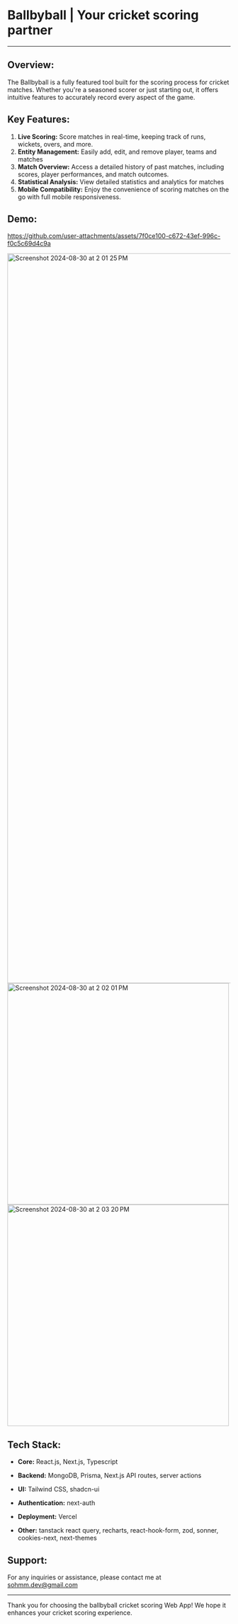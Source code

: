 # Ballbyball | Your cricket scoring partner

---

## Overview:

The Ballbyball is a fully featured tool built for the scoring process for cricket matches. Whether you're a seasoned scorer or just starting out, it offers intuitive features to accurately record every aspect of the game.

## Key Features:

1. **Live Scoring:** Score matches in real-time, keeping track of runs, wickets, overs, and more.
2. **Entity Management:** Easily add, edit, and remove player, teams and matches
3. **Match Overview:** Access a detailed history of past matches, including scores, player performances, and match outcomes.
4. **Statistical Analysis:** View detailed statistics and analytics for matches
5. **Mobile Compatibility:** Enjoy the convenience of scoring matches on the go with full mobile responsiveness.

## Demo:

https://github.com/user-attachments/assets/7f0ce100-c672-43ef-996c-f0c5c69d4c9a

<img width="1648" alt="Screenshot 2024-08-30 at 2 01 25 PM" src="https://github.com/user-attachments/assets/a12c1d90-81f3-44d4-aca2-7dfb5ebaea71">
<img width="500" alt="Screenshot 2024-08-30 at 2 02 01 PM" src="https://github.com/user-attachments/assets/3bfea7b5-bf32-4e53-a017-7cfaaf92c243">
<img width="500" alt="Screenshot 2024-08-30 at 2 03 20 PM" src="https://github.com/user-attachments/assets/ebd159ce-6017-4798-b488-5d7220e23796">

## Tech Stack:

- **Core:** React.js, Next.js, Typescript


- **Backend:** MongoDB, Prisma, Next.js API routes, server actions
- **UI:** Tailwind CSS, shadcn-ui
- **Authentication:** next-auth
- **Deployment:** Vercel
- **Other:** tanstack react query, recharts, react-hook-form, zod, sonner, cookies-next, next-themes

## Support:

For any inquiries or assistance, please contact me at sohmm.dev@gmail.com

---

Thank you for choosing the ballbyball cricket scoring Web App! We hope it enhances your cricket scoring experience.

